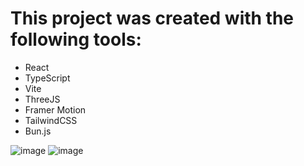 # This project was created with the following tools:

- React
- TypeScript
- Vite
- ThreeJS
- Framer Motion
- TailwindCSS
- Bun.js
  
![image](https://github.com/user-attachments/assets/bf7e12fd-0ad1-40ba-a4ea-06270c1f1179)
![image](https://github.com/user-attachments/assets/f7aa16b9-6b07-4917-92c0-f3d498b021de)
